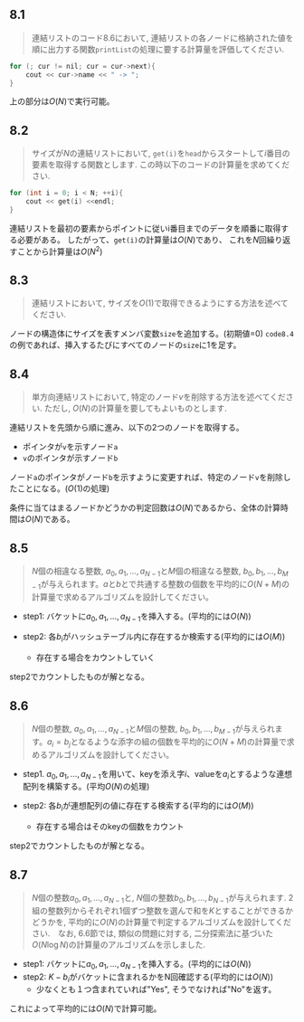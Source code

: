## 8.1

> 連結リストのコード8.6において, 連結リストの各ノードに格納された値を順に出力する関数`printList`の処理に要する計算量を評価してください.

```cpp
for (; cur != nil; cur = cur->next){
    cout << cur->name << " -> ";
}
```
上の部分は$O(N)$で実行可能。


## 8.2
>サイズが$N$の連結リストにおいて, `get(i)`を`head`からスタートして$i$番目の要素を取得する関数とします. この時以下のコードの計算量を求めてください.

```cpp
for (int i = 0; i < N; ++i){
    cout << get(i) <<endl;
}
```
連結リストを最初の要素からポイントに従いi番目までのデータを順番に取得する必要がある。
したがって、`get(i)`の計算量は$O(N)$であり、
これを$N$回繰り返すことから計算量は$O(N^2)$

## 8.3
> 連結リストにおいて, サイズを$O(1)$で取得できるようにする方法を述べてください.

ノードの構造体にサイズを表すメンバ変数`size`を追加する。(初期値=0)
`code8.4`の例であれば、挿入するたびにすべてのノードの`size`に1を足す。


## 8.4
> 単方向連結リストにおいて, 特定のノード$v$を削除する方法を述べてください. ただし, $O(N)$の計算量を要してもよいものとします.

連結リストを先頭から順に進み、以下の2つのノードを取得する。
- ポインタが`v`を示すノード`a`
- `v`のポインタが示すノード`b`

ノード`a`のポインタがノード`b`を示すように変更すれば、特定のノード`v`を削除したことになる。($O(1)$の処理)

条件に当てはまるノードかどうかの判定回数は$O(N)$であるから、全体の計算時間は$O(N)$である。


## 8.5

> $N$個の相違なる整数, $a_0,a_1, \ldots, a_{N-1}$と$M$個の相違なる整数, $b_0,b_1, \ldots, b_{M-1}$が与えられます。$a$と$b$とで共通する整数の個数を平均的に$O(N+M)$の計算量で求めるアルゴリズムを設計してください。

- step1: バケットに$a_0,a_1, \ldots, a_{N-1}$を挿入する。(平均的には$O(N)$)

- step2: 各$b_i$がハッシュテーブル内に存在するか検索する(平均的には$O(M)$)
    - 存在する場合をカウントしていく

step2でカウントしたものが解となる。


## 8.6

> $N$個の整数, $a_0,a_1, \ldots, a_{N-1}$と$M$個の整数, $b_0,b_1, \ldots, b_{M-1}$が与えられます。$a_i = b_j$となるような添字の組の個数を平均的に$O(N+M)$の計算量で求めるアルゴリズムを設計してください。

- step1. $a_0,a_1, \ldots, a_{N-1}$を用いて、keyを添え字$i$、valueを$a_i$とするような連想配列を構築する。(平均$O(N)$の処理)

- step2: 各$b_i$が連想配列の値に存在する検索する(平均的には$O(M)$)
  - 存在する場合はそのkeyの個数をカウント

step2でカウントしたものが解となる。


## 8.7
>  $N$個の整数$a_0, a_1, \dots, a_{N-1}$と, $N$個の整数$b_0, b_1, \dots, b_{N-1}$が与えられます. 2組の整数列からそれぞれ1個ずつ整数を選んで和を$K$とすることができるかどうかを, 平均的に$O(N)$の計算量で判定するアルゴリズムを設計してください.　なお, 6.6節では, 類似の問題に対する, 二分探索法に基づいた$O(N \log N)$の計算量のアルゴリズムを示しました.

- step1: バケットに$a_0,a_1, \ldots, a_{N-1}$を挿入する。(平均的には$O(N)$)
- step2: $K-b_i$がバケットに含まれるかをN回確認する(平均的には$O(N)$)
    - 少なくとも１つ含まれていれば"Yes", そうでなければ"No"を返す。

これによって平均的には$O(N)$で計算可能。

